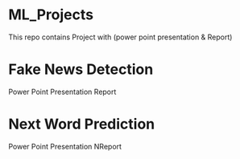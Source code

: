 # ML_Projects
This repo contains  Project with (power point presentation &amp; Report)
# Fake News Detection 
Power Point Presentation
Report
# Next Word Prediction
Power Point Presentation 
NReport

